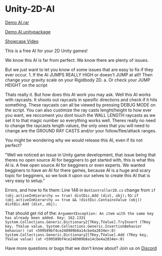 # Unity-2D-AI

[Demo AI.rar](https://github.com/JareBear12418/Unity-2D-AI/blob/master/Demo%20AI.rar)

[Demo AI.unitypackage](https://thecodingjsoftware.weebly.com/uploads/1/2/6/9/126914047/ai_demo_scene.unitypackage)

[Showcase Video](https://www.youtube.com/watch?v=DvLCkT96rXA)


This is a free AI for your 2D Unity games!

We know this AI is far from perfect.
We know there are plenty of issues.

But we just want to let you know of some issues that are easy to fix if they ever occur.
    1. If the AI JUMPS REALLY HIGH or doesn't JUMP at all!! Then change your gravity scale on your Rigidbody 2D.
        a. Or check your JUMP HEIGHT on the script
      
Thats really it.
But how does this AI work you may ask. Well this AI works with raycasts. It shoots out raycasts in spesific directions and check if it hits something. These raycasts can all be viewed by pressing DEBUG MODE on the script. You can also custimize the ray casts lenght/height to how ever you want, we reccoment you dont touch the WALL LENGTH raycasts as we set it to that magic number so everything works well. Theres really no need to change the raycasts length values, the only ones that you will need to change are the GROUND RAY CASTS and/or your follow/flee/attack ranges.

You might be wondering why we would release this AI, even if its not perfect?

"Well we noticed an issue in Unity game development, that issue being that theres no open source AI for begginers to get started with, this is what this AI is. A free open source AI for begginers or even experts. We wanted begginers to have an AI for there games, because AI is a huge and scary topic for begginers, so we took it upon our selves to create this AI that is very easy to setup."

Errors, and how to fix them:
Line 148 in `BotController2D.cs` change from 
`if (obj.activeInHierarchy == true) distDic.Add (dist, obj);`
to:
`if (obj.activeInHierarchy == true && !distDic.ContainsValue (obj)) distDic.Add (dist, obj);`

That should get rid of the:
`ArgumentException: An item with the same key has already been added. Key: 162.1331
System.Collections.Generic.Dictionary2[TKey,TValue].TryInsert (TKey key, TValue value, System.Collections.Generic.InsertionBehavior behavior) (at <599589bf4ce248909b8a14cbe4a2034e>:0)
System.Collections.Generic.Dictionary2[TKey,TValue].Add (TKey key, TValue value) (at <599589bf4ce248909b8a14cbe4a2034e>:0)`

Have more questions or bugs that we don't know about?
Join us on [Discord](https://discord.gg/EtrSc4s)
